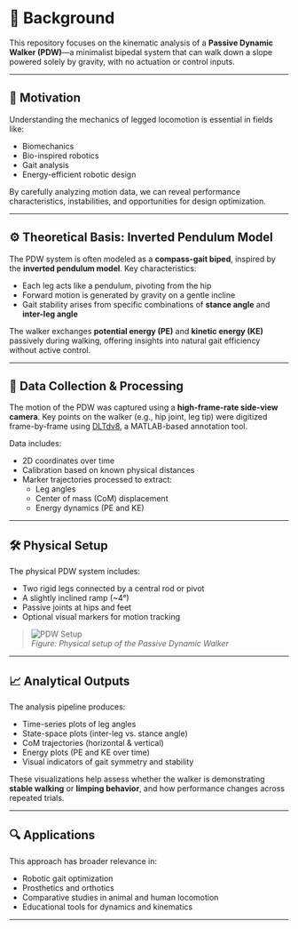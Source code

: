 # 🧠 Background

This repository focuses on the kinematic analysis of a **Passive Dynamic Walker (PDW)**—a minimalist bipedal system that can walk down a slope powered solely by gravity, with no actuation or control inputs.

---

## 🧩 Motivation

Understanding the mechanics of legged locomotion is essential in fields like:

- Biomechanics
- Bio-inspired robotics
- Gait analysis
- Energy-efficient robotic design

By carefully analyzing motion data, we can reveal performance characteristics, instabilities, and opportunities for design optimization.

---

## ⚙️ Theoretical Basis: Inverted Pendulum Model

The PDW system is often modeled as a **compass-gait biped**, inspired by the **inverted pendulum model**. Key characteristics:

- Each leg acts like a pendulum, pivoting from the hip
- Forward motion is generated by gravity on a gentle incline
- Gait stability arises from specific combinations of **stance angle** and **inter-leg angle**

The walker exchanges **potential energy (PE)** and **kinetic energy (KE)** passively during walking, offering insights into natural gait efficiency without active control.

---

## 🧪 Data Collection & Processing

The motion of the PDW was captured using a **high-frame-rate side-view camera**. Key points on the walker (e.g., hip joint, leg tip) were digitized frame-by-frame using [DLTdv8](http://biomech.web.unc.edu/dltdv/), a MATLAB-based annotation tool.

Data includes:

- 2D coordinates over time
- Calibration based on known physical distances
- Marker trajectories processed to extract:
  - Leg angles
  - Center of mass (CoM) displacement
  - Energy dynamics (PE and KE)

---

## 🛠 Physical Setup

The physical PDW system includes:

- Two rigid legs connected by a central rod or pivot
- A slightly inclined ramp (~4°)
- Passive joints at hips and feet
- Optional visual markers for motion tracking

> ![PDW Setup](plots/pdw_setup_photo.jpg)  
> *Figure: Physical setup of the Passive Dynamic Walker*

---

## 📈 Analytical Outputs

The analysis pipeline produces:

- Time-series plots of leg angles
- State-space plots (inter-leg vs. stance angle)
- CoM trajectories (horizontal & vertical)
- Energy plots (PE and KE over time)
- Visual indicators of gait symmetry and stability

These visualizations help assess whether the walker is demonstrating **stable walking** or **limping behavior**, and how performance changes across repeated trials.

---

## 🔍 Applications

This approach has broader relevance in:

- Robotic gait optimization
- Prosthetics and orthotics
- Comparative studies in animal and human locomotion
- Educational tools for dynamics and kinematics

---
